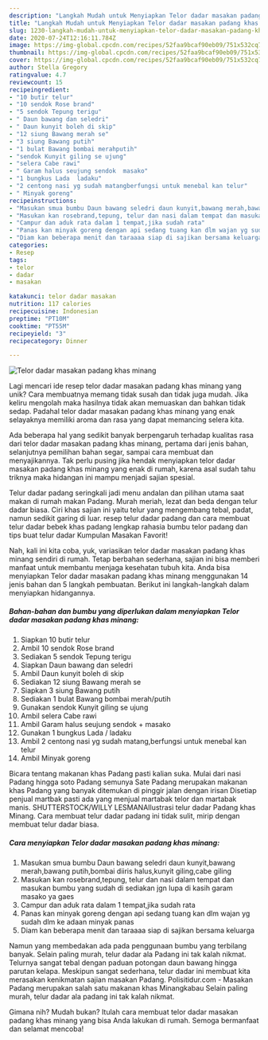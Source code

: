 ```yaml
---
description: "Langkah Mudah untuk Menyiapkan Telor dadar masakan padang khas minang, Enak"
title: "Langkah Mudah untuk Menyiapkan Telor dadar masakan padang khas minang, Enak"
slug: 1230-langkah-mudah-untuk-menyiapkan-telor-dadar-masakan-padang-khas-minang-enak
date: 2020-07-24T12:16:11.784Z
image: https://img-global.cpcdn.com/recipes/52faa9bcaf90eb09/751x532cq70/telor-dadar-masakan-padang-khas-minang-foto-resep-utama.jpg
thumbnail: https://img-global.cpcdn.com/recipes/52faa9bcaf90eb09/751x532cq70/telor-dadar-masakan-padang-khas-minang-foto-resep-utama.jpg
cover: https://img-global.cpcdn.com/recipes/52faa9bcaf90eb09/751x532cq70/telor-dadar-masakan-padang-khas-minang-foto-resep-utama.jpg
author: Stella Gregory
ratingvalue: 4.7
reviewcount: 15
recipeingredient:
- "10 butir telur"
- "10 sendok Rose brand"
- "5 sendok Tepung terigu"
- " Daun bawang dan seledri"
- " Daun kunyit boleh di skip"
- "12 siung Bawang merah se"
- "3 siung Bawang putih"
- "1 bulat Bawang bombai merahputih"
- "sendok Kunyit giling se ujung"
- "selera Cabe rawi"
- " Garam halus seujung sendok  masako"
- "1 bungkus Lada  ladaku"
- "2 centong nasi yg sudah matangberfungsi untuk menebal kan telur"
- " Minyak goreng"
recipeinstructions:
- "Masukan smua bumbu Daun bawang seledri daun kunyit,bawang merah,bawang putih,bombai diiris halus,kunyit giling,cabe giling"
- "Masukan kan rosebrand,tepung, telur dan nasi dalam tempat dan masukan bumbu yang sudah di sediakan jgn lupa di kasih garam masako ya gaes"
- "Campur dan aduk rata dalam 1 tempat,jika sudah rata"
- "Panas kan minyak goreng dengan api sedang tuang kan dlm wajan yg sudah dlm ke adaan minyak panas"
- "Diam kan beberapa menit dan taraaaa siap di sajikan bersama keluarga"
categories:
- Resep
tags:
- telor
- dadar
- masakan

katakunci: telor dadar masakan 
nutrition: 117 calories
recipecuisine: Indonesian
preptime: "PT10M"
cooktime: "PT55M"
recipeyield: "3"
recipecategory: Dinner

---
```



![Telor dadar masakan padang khas minang](https://img-global.cpcdn.com/recipes/52faa9bcaf90eb09/751x532cq70/telor-dadar-masakan-padang-khas-minang-foto-resep-utama.jpg)

Lagi mencari ide resep telor dadar masakan padang khas minang yang unik? Cara membuatnya memang tidak susah dan tidak juga mudah. Jika keliru mengolah maka hasilnya tidak akan memuaskan dan bahkan tidak sedap. Padahal telor dadar masakan padang khas minang yang enak selayaknya memiliki aroma dan rasa yang dapat memancing selera kita.

Ada beberapa hal yang sedikit banyak berpengaruh terhadap kualitas rasa dari telor dadar masakan padang khas minang, pertama dari jenis bahan, selanjutnya pemilihan bahan segar, sampai cara membuat dan menyajikannya. Tak perlu pusing jika hendak menyiapkan telor dadar masakan padang khas minang yang enak di rumah, karena asal sudah tahu triknya maka hidangan ini mampu menjadi sajian spesial.

Telur dadar padang seringkali jadi menu andalan dan pilihan utama saat makan di rumah makan Padang. Murah meriah, lezat dan beda dengan telur dadar biasa. Ciri khas sajian ini yaitu telur yang mengembang tebal, padat, namun sedikit garing di luar. resep telur dadar padang dan cara membuat telur dadar bebek khas padang lengkap rahasia bumbu telor padang dan tips buat telur dadar Kumpulan Masakan Favorit!


Nah, kali ini kita coba, yuk, variasikan telor dadar masakan padang khas minang sendiri di rumah. Tetap berbahan sederhana, sajian ini bisa memberi manfaat untuk membantu menjaga kesehatan tubuh kita. Anda bisa menyiapkan Telor dadar masakan padang khas minang menggunakan 14 jenis bahan dan 5 langkah pembuatan. Berikut ini langkah-langkah dalam menyiapkan hidangannya.

<!--inarticleads1-->

##### Bahan-bahan dan bumbu yang diperlukan dalam menyiapkan Telor dadar masakan padang khas minang:

1. Siapkan 10 butir telur
1. Ambil 10 sendok Rose brand
1. Sediakan 5 sendok Tepung terigu
1. Siapkan  Daun bawang dan seledri
1. Ambil  Daun kunyit boleh di skip
1. Sediakan 12 siung Bawang merah se
1. Siapkan 3 siung Bawang putih
1. Sediakan 1 bulat Bawang bombai merah/putih
1. Gunakan sendok Kunyit giling se ujung
1. Ambil selera Cabe rawi
1. Ambil  Garam halus seujung sendok + masako
1. Gunakan 1 bungkus Lada / ladaku
1. Ambil 2 centong nasi yg sudah matang,berfungsi untuk menebal kan telur
1. Ambil  Minyak goreng


Bicara tentang makanan khas Padang pasti kalian suka. Mulai dari nasi Padang hingga soto Padang semunya Sate Padang merupakan makanan khas Padang yang banyak ditemukan di pinggir jalan dengan irisan Disetiap penjual martbak pasti ada yang menjual martabak telor dan martabak manis. SHUTTERSTOCK/WILLY LESMANAIlustrasi telur dadar Padang khas Minang. Cara membuat telur dadar padang ini tidak sulit, mirip dengan membuat telur dadar biasa. 

<!--inarticleads2-->

##### Cara menyiapkan Telor dadar masakan padang khas minang:

1. Masukan smua bumbu Daun bawang seledri daun kunyit,bawang merah,bawang putih,bombai diiris halus,kunyit giling,cabe giling
1. Masukan kan rosebrand,tepung, telur dan nasi dalam tempat dan masukan bumbu yang sudah di sediakan jgn lupa di kasih garam masako ya gaes
1. Campur dan aduk rata dalam 1 tempat,jika sudah rata
1. Panas kan minyak goreng dengan api sedang tuang kan dlm wajan yg sudah dlm ke adaan minyak panas
1. Diam kan beberapa menit dan taraaaa siap di sajikan bersama keluarga


Namun yang membedakan ada pada penggunaan bumbu yang terbilang banyak. Selain paling murah, telur dadar ala Padang ini tak kalah nikmat. Telurnya sangat tebal dengan paduan potongan daun bawang hingga parutan kelapa. Meskipun sangat sederhana, telur dadar ini membuat kita merasakan kenikmatan sajian masakan Padang. Polisitidur.com - Masakan Padang merupakan salah satu makanan khas Minangkabau Selain paling murah, telur dadar ala padang ini tak kalah nikmat. 

Gimana nih? Mudah bukan? Itulah cara membuat telor dadar masakan padang khas minang yang bisa Anda lakukan di rumah. Semoga bermanfaat dan selamat mencoba!
